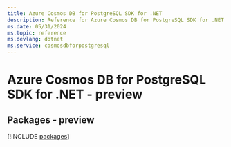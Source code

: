 ```yaml
---
title: Azure Cosmos DB for PostgreSQL SDK for .NET
description: Reference for Azure Cosmos DB for PostgreSQL SDK for .NET
ms.date: 05/31/2024
ms.topic: reference
ms.devlang: dotnet
ms.service: cosmosdbforpostgresql
---
```

# Azure Cosmos DB for PostgreSQL SDK for .NET - preview
## Packages - preview
[!INCLUDE [packages](cosmos-db-for-postgresql-index.md)]